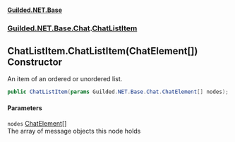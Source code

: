#### [Guilded.NET.Base](Guilded_NET_Base.md 'Guilded.NET.Base')
### [Guilded.NET.Base.Chat](Guilded_NET_Base.md#Guilded_NET_Base_Chat 'Guilded.NET.Base.Chat').[ChatListItem](ChatListItem.md 'Guilded.NET.Base.Chat.ChatListItem')
## ChatListItem.ChatListItem(ChatElement[]) Constructor
An item of an ordered or unordered list.  
```csharp
public ChatListItem(params Guilded.NET.Base.Chat.ChatElement[] nodes);
```
#### Parameters
<a name='Guilded_NET_Base_Chat_ChatListItem_ChatListItem(Guilded_NET_Base_Chat_ChatElement__)_nodes'></a>
`nodes` [ChatElement](ChatElement.md 'Guilded.NET.Base.Chat.ChatElement')[[]](https://docs.microsoft.com/en-us/dotnet/api/System.Array 'System.Array')  
The array of message objects this node holds
  
